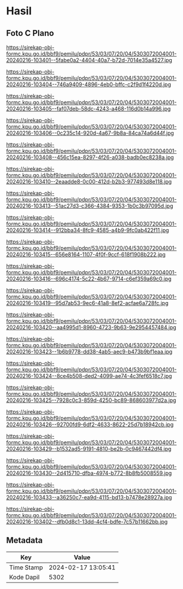 # Hasil

## Foto C Plano

https://sirekap-obj-formc.kpu.go.id/bbf9/pemilu/pdpr/53/03/07/20/04/5303072004001-20240216-103401--5fabe0a2-4404-40a7-b72d-7014e35a4527.jpg

https://sirekap-obj-formc.kpu.go.id/bbf9/pemilu/pdpr/53/03/07/20/04/5303072004001-20240216-103404--746a9409-4896-4eb0-bffc-c2f9d1f4220d.jpg

https://sirekap-obj-formc.kpu.go.id/bbf9/pemilu/pdpr/53/03/07/20/04/5303072004001-20240216-103405--faf07deb-58dc-4243-a468-116d0b14a996.jpg

https://sirekap-obj-formc.kpu.go.id/bbf9/pemilu/pdpr/53/03/07/20/04/5303072004001-20240216-103406--0c235c14-920d-4a67-9b8a-84ca74a6d44f.jpg

https://sirekap-obj-formc.kpu.go.id/bbf9/pemilu/pdpr/53/03/07/20/04/5303072004001-20240216-103408--456c15ea-8297-4f26-a038-badb0ec8238a.jpg

https://sirekap-obj-formc.kpu.go.id/bbf9/pemilu/pdpr/53/03/07/20/04/5303072004001-20240216-103410--2eaadde8-0c00-412d-b2b3-977493d8e118.jpg

https://sirekap-obj-formc.kpu.go.id/bbf9/pemilu/pdpr/53/03/07/20/04/5303072004001-20240216-103413--51ac27d3-c366-4384-9353-1b0c3b97095d.jpg

https://sirekap-obj-formc.kpu.go.id/bbf9/pemilu/pdpr/53/03/07/20/04/5303072004001-20240216-103414--912bba34-8fc9-4585-a4b9-9fc0ab422f11.jpg

https://sirekap-obj-formc.kpu.go.id/bbf9/pemilu/pdpr/53/03/07/20/04/5303072004001-20240216-103415--656e8164-1107-4f0f-9ccf-618f1908b222.jpg

https://sirekap-obj-formc.kpu.go.id/bbf9/pemilu/pdpr/53/03/07/20/04/5303072004001-20240216-103416--696c4174-5c22-4b67-9714-c6ef359a69c0.jpg

https://sirekap-obj-formc.kpu.go.id/bbf9/pemilu/pdpr/53/03/07/20/04/5303072004001-20240216-103419--95d7ab53-9ec6-41a8-8ef2-acfae6a728fc.jpg

https://sirekap-obj-formc.kpu.go.id/bbf9/pemilu/pdpr/53/03/07/20/04/5303072004001-20240216-103420--aa4995d1-8960-4723-9b63-9e2954457484.jpg

https://sirekap-obj-formc.kpu.go.id/bbf9/pemilu/pdpr/53/03/07/20/04/5303072004001-20240216-103423--1b6b9778-dd38-4ab5-aec9-b473b9bf1eaa.jpg

https://sirekap-obj-formc.kpu.go.id/bbf9/pemilu/pdpr/53/03/07/20/04/5303072004001-20240216-103424--8ce4b508-ded2-4099-ae74-4c3fef6518c7.jpg

https://sirekap-obj-formc.kpu.go.id/bbf9/pemilu/pdpr/53/03/07/20/04/5303072004001-20240216-103425--7928c0c3-859d-4250-bc89-868603977d2a.jpg

https://sirekap-obj-formc.kpu.go.id/bbf9/pemilu/pdpr/53/03/07/20/04/5303072004001-20240216-103426--92700fd9-6df2-4633-8622-25d7b18942cb.jpg

https://sirekap-obj-formc.kpu.go.id/bbf9/pemilu/pdpr/53/03/07/20/04/5303072004001-20240216-103429--b1532ad5-9191-4810-be2b-0c9467442df4.jpg

https://sirekap-obj-formc.kpu.go.id/bbf9/pemilu/pdpr/53/03/07/20/04/5303072004001-20240216-103430--2d415710-dfba-4974-b772-8b8fb5008559.jpg

https://sirekap-obj-formc.kpu.go.id/bbf9/pemilu/pdpr/53/03/07/20/04/5303072004001-20240216-103433--a36250c7-ea9d-4115-bd13-b7478e28927a.jpg

https://sirekap-obj-formc.kpu.go.id/bbf9/pemilu/pdpr/53/03/07/20/04/5303072004001-20240216-103402--dfb0d8c1-13dd-4cf4-bdfe-7c57b11662bb.jpg


## Metadata

| Key        | Value               |
| ---------- | ------------------- |
| Time Stamp | 2024-02-17 13:05:41 |
| Kode Dapil | 5302                |



